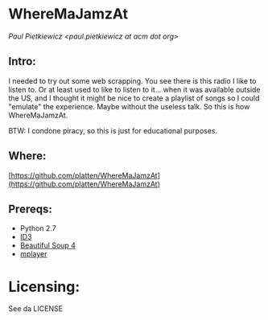 WhereMaJamzAt
==========
<i>Paul Pietkiewicz <paul.pietkiewicz at acm dot org> </i>


Intro:
-------

I needed to try out some web scrapping. You see there is this radio I like to listen to. Or at least used to like
to listen to it... when it was available outside the US, and I thought it might be nice to create a playlist
of songs so I could "emulate" the experience. Maybe without the useless talk. So this is how WhereMaJamzAt.

BTW: I condone piracy, so this is just for educational purposes.


Where:
-------
[https://github.com/platten/WhereMaJamzAt](https://github.com/platten/WhereMaJamzAt)


Prereqs:
--------
- Python 2.7
- [ID3](http://id3-py.sourceforge.net/)
- [Beautiful Soup 4](http://www.crummy.com/software/BeautifulSoup/)
- [mplayer](http://www.mplayerhq.hu/design7/dload.html)


Licensing:
==========
See da LICENSE